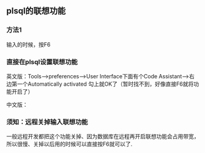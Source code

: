 ## plsql的联想功能


### 方法1

输入的时候，按F6

### 直接在plsql设置联想功能

英文版：Tools-->preferences-->User Interface下面有个Code Assistant-->右边第一个Automatically activated 勾上就OK了（暂时找不到，好像直接F6就将功能开启了）

中文版：

### 须知：远程关掉输入联想功能

一般远程开发都把这个功能关掉、因为数据库在远程再开启联想功能会占用带宽，所以很慢、关掉以后用的时候可以直接按F6就可以了.














